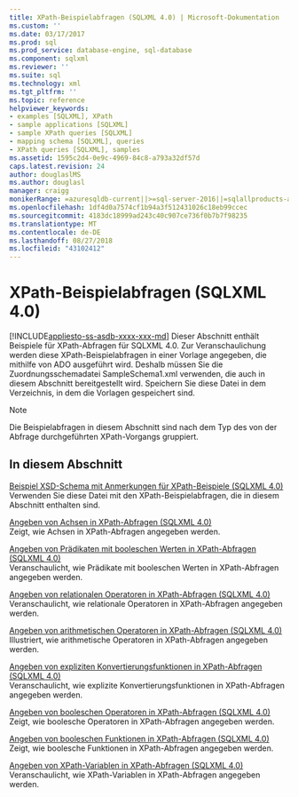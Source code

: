 ```yaml
---
title: XPath-Beispielabfragen (SQLXML 4.0) | Microsoft-Dokumentation
ms.custom: ''
ms.date: 03/17/2017
ms.prod: sql
ms.prod_service: database-engine, sql-database
ms.component: sqlxml
ms.reviewer: ''
ms.suite: sql
ms.technology: xml
ms.tgt_pltfrm: ''
ms.topic: reference
helpviewer_keywords:
- examples [SQLXML], XPath
- sample applications [SQLXML]
- sample XPath queries [SQLXML]
- mapping schema [SQLXML], queries
- XPath queries [SQLXML], samples
ms.assetid: 1595c2d4-0e9c-4969-84c8-a793a32df57d
caps.latest.revision: 24
author: douglaslMS
ms.author: douglasl
manager: craigg
monikerRange: =azuresqldb-current||>=sql-server-2016||=sqlallproducts-allversions||>=sql-server-linux-2017||=azuresqldb-mi-current
ms.openlocfilehash: 1df4d0a7574cf1b94a3f512431026c18eb99ccec
ms.sourcegitcommit: 4183dc18999ad243c40c907ce736f0b7b7f98235
ms.translationtype: MT
ms.contentlocale: de-DE
ms.lasthandoff: 08/27/2018
ms.locfileid: "43102412"
---
```

# <a name="sample-xpath-queries-sqlxml-40"></a>XPath-Beispielabfragen (SQLXML 4.0)
[!INCLUDE[appliesto-ss-asdb-xxxx-xxx-md](../../../includes/appliesto-ss-asdb-xxxx-xxx-md.md)]
  Dieser Abschnitt enthält Beispiele für XPath-Abfragen für SQLXML 4.0. Zur Veranschaulichung werden diese XPath-Beispielabfragen in einer Vorlage angegeben, die mithilfe von ADO ausgeführt wird. Deshalb müssen Sie die Zuordnungsschemadatei SampleSchema1.xml verwenden, die auch in diesem Abschnitt bereitgestellt wird. Speichern Sie diese Datei in dem Verzeichnis, in dem die Vorlagen gespeichert sind.  
  
> [!NOTE]  
>  Die Beispielabfragen in diesem Abschnitt sind nach dem Typ des von der Abfrage durchgeführten XPath-Vorgangs gruppiert.  
  
## <a name="in-this-section"></a>In diesem Abschnitt  
 [Beispiel XSD-Schema mit Anmerkungen für XPath-Beispiele &#40;SQLXML 4.0&#41;](../../../relational-databases/sqlxml-annotated-xsd-schemas-xpath-queries/samples/sample-annotated-xsd-schema-for-xpath-examples-sqlxml-4-0.md)  
 Verwenden Sie diese Datei mit den XPath-Beispielabfragen, die in diesem Abschnitt enthalten sind.  
  
 [Angeben von Achsen in XPath-Abfragen &#40;SQLXML 4.0&#41;](../../../relational-databases/sqlxml-annotated-xsd-schemas-xpath-queries/samples/specifying-axes-in-xpath-queries-sqlxml-4-0.md)  
 Zeigt, wie Achsen in XPath-Abfragen angegeben werden.  
  
 [Angeben von Prädikaten mit booleschen Werten in XPath-Abfragen &#40;SQLXML 4.0&#41;](../../../relational-databases/sqlxml-annotated-xsd-schemas-xpath-queries/samples/specifying-boolean-valued-predicates-in-xpath-queries-sqlxml-4-0.md)  
 Veranschaulicht, wie Prädikate mit booleschen Werten in XPath-Abfragen angegeben werden.  
  
 [Angeben von relationalen Operatoren in XPath-Abfragen &#40;SQLXML 4.0&#41;](../../../relational-databases/sqlxml-annotated-xsd-schemas-xpath-queries/samples/specifying-relational-operators-in-xpath-queries-sqlxml-4-0.md)  
 Veranschaulicht, wie relationale Operatoren in XPath-Abfragen angegeben werden.  
  
 [Angeben von arithmetischen Operatoren in XPath-Abfragen &#40;SQLXML 4.0&#41;](../../../relational-databases/sqlxml-annotated-xsd-schemas-xpath-queries/samples/specifying-arithmetic-operators-in-xpath-queries-sqlxml-4-0.md)  
 Illustriert, wie arithmetische Operatoren in XPath-Abfragen angegeben werden.  
  
 [Angeben von expliziten Konvertierungsfunktionen in XPath-Abfragen &#40;SQLXML 4.0&#41;](../../../relational-databases/sqlxml-annotated-xsd-schemas-xpath-queries/samples/specifying-explicit-conversion-functions-in-xpath-queries-sqlxml-4-0.md)  
 Veranschaulicht, wie explizite Konvertierungsfunktionen in XPath-Abfragen angegeben werden.  
  
 [Angeben von booleschen Operatoren in XPath-Abfragen &#40;SQLXML 4.0&#41;](../../../relational-databases/sqlxml-annotated-xsd-schemas-xpath-queries/samples/specifying-boolean-operators-in-xpath-queries-sqlxml-4-0.md)  
 Zeigt, wie boolesche Operatoren in XPath-Abfragen angegeben werden.  
  
 [Angeben von booleschen Funktionen in XPath-Abfragen &#40;SQLXML 4.0&#41;](../../../relational-databases/sqlxml-annotated-xsd-schemas-xpath-queries/samples/specifying-boolean-functions-in-xpath-queries-sqlxml-4-0.md)  
 Zeigt, wie boolesche Funktionen in XPath-Abfragen angegeben werden.  
  
 [Angeben von XPath-Variablen in XPath-Abfragen &#40;SQLXML 4.0&#41;](../../../relational-databases/sqlxml-annotated-xsd-schemas-xpath-queries/samples/specifying-xpath-variables-in-xpath-queries-sqlxml-4-0.md)  
 Veranschaulicht, wie XPath-Variablen in XPath-Abfragen angegeben werden.  
  
  
